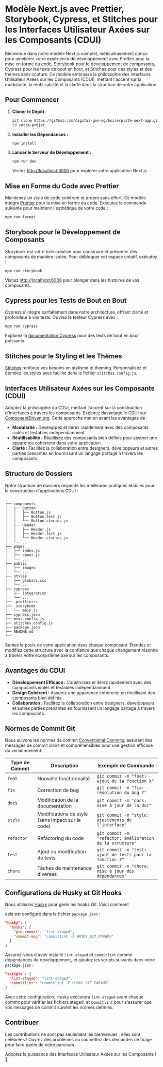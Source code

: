 # Modèle Next.js avec Prettier, Storybook, Cypress, et Stitches pour les Interfaces Utilisateur Axées sur les Composants (CDUI)

Bienvenue dans notre modèle Next.js complet, méticuleusement conçu pour améliorer votre expérience de développement avec Prettier pour la mise en forme du code, Storybook pour le développement de composants, Cypress pour les tests de bout en bout, et Stitches pour des styles et des thèmes sans couture. Ce modèle embrasse la philosophie des Interfaces Utilisateur Axées sur les Composants (CDUI), mettant l'accent sur la modularité, la réutilisabilité et la clarté dans la structure de votre application.

## Pour Commencer

1. **Cloner le Dépôt :**

   ```bash
   git clone https://github.com/digital-gov-mg/boilerplate-next-app.git votre-projet
   cd votre-projet
   ```

2. **Installer les Dépendances :**

   ```bash
   npm install
   ```

3. **Lancer le Serveur de Développement :**

   ```bash
   npm run dev
   ```

   Visitez [http://localhost:3000](http://localhost:3000) pour explorer votre application Next.js.

## Mise en Forme du Code avec Prettier

Maintenez un style de code cohérent et propre sans effort. Ce modèle intègre [Prettier](https://prettier.io/) pour la mise en forme du code. Exécutez la commande suivante pour maintenir l'esthétique de votre code :

```bash
npm run format
```

## Storybook pour le Développement de Composants

Storybook est votre toile créative pour construire et présenter des composants de manière isolée. Pour débloquer cet espace créatif, exécutez :

```bash
npm run storybook
```

Visitez [http://localhost:6006](http://localhost:6006) pour plonger dans les histoires de vos composants.

## Cypress pour les Tests de Bout en Bout

Cypress s'intègre parfaitement dans notre architecture, offrant clarté et profondeur à vos tests. Ouvrez le testeur Cypress avec :

```bash
npm run cypress
```

Explorez la [documentation Cypress](https://docs.cypress.io/) pour des tests de bout en bout puissants.

## Stitches pour le Styling et les Thèmes

[Stitches](https://stitches.dev/) renforce vos besoins en stylisme et theming. Personnalisez et étendez les styles avec facilité dans le fichier `stitches.config.js`.

## Interfaces Utilisateur Axées sur les Composants (CDUI)

Adoptez la philosophie du CDUI, mettant l'accent sur la construction d'interfaces à travers les composants. Explorez davantage le CDUI sur [ComponentDriven.org](https://www.componentdriven.org/). Cette approche met en avant les avantages de :

- **Modularité :** Développez et itérez rapidement avec des composants isolés et testables indépendamment.
- **Réutilisabilité :** Réutilisez des composants bien définis pour assurer une apparence cohérente dans votre application.
- **Clarté :** Facilitez la collaboration entre designers, développeurs et autres parties prenantes en fournissant un langage partagé à travers les composants.

## Structure de Dossiers

Notre structure de dossiers respecte les meilleures pratiques établies pour la construction d'applications CDUI :

```plaintext
.
├── components
│   ├── Button
│   │   ├── Button.js
│   │   ├── Button.test.js
│   │   └── Button.stories.js
│   ├── Header
│   │   ├── Header.js
│   │   ├── Header.test.js
│   │   └── Header.stories.js
│   └── ...
├── pages
│   ├── index.js
│   ├── about.js
│   └── ...
├── public
│   ├── images
│   └── ...
├── styles
│   ├── globals.css
│   └── ...
├── cypress
│   ├── integration
│   └── ...
├── .prettierrc
├── .storybook
│   └── main.js
├── cypress.json
├── next.config.js
├── stitches.config.js
├── package.json
├── README.md
└── ...
```

Sentez le pouls de votre application dans chaque composant. Étendez et modifiez cette structure avec la confiance que chaque changement résonne à travers votre écosystème axé sur les composants.

## Avantages du CDUI

- **Développement Efficace :** Construisez et itérez rapidement avec des composants isolés et testables indépendamment.
- **Design Cohérent :** Assurez une apparence cohérente en réutilisant des composants bien définis.
- **Collaboration :** Facilitez la collaboration entre designers, développeurs et autres parties prenantes en fournissant un langage partagé à travers les composants.

## Normes de Commit Git

Nous suivons les normes de commit [Conventional Commits](https://www.conventionalcommits.org/fr/v2.1.0/), assurant des messages de commit clairs et compréhensibles pour une gestion efficace du versionnement.

| Type de Commit     | Description                                         | Exemple de Commande                              |
|---------------------|-----------------------------------------------------|---------------------------------------------------|
| `feat`              | Nouvelle fonctionnalité                              | `git commit -m "feat: ajout de la fonction X"`   |
| `fix`               | Correction de bug                                   | `git commit -m "fix: résolution du bug Y"`       |
| `docs`              | Modification de la documentation                    | `git commit -m "docs: mise à jour de la doc"`     |
| `style`             | Modifications de style (sans impact sur le code)    | `git commit -m "style: ajustements de l'interface"` |
| `refactor`          | Refactoring du code                                 | `git commit -m "refactor: amélioration de la structure"` |
| `test`              | Ajout ou modification de tests                      | `git commit -m "test: ajout de tests pour la fonction Z"` |
| `chore`             | Tâches de maintenance diverses                       | `git commit -m "chore: mise à jour des dépendances"` |

## Configurations de Husky et Git Hooks

Nous utilisons [Husky](https://typicode.github.io/husky/) pour gérer les hooks Git. Voici comment

 cela est configuré dans le fichier `package.json` :

```json
"husky": {
  "hooks": {
    "pre-commit": "lint-staged",
    "commit-msg": "commitlint -E HUSKY_GIT_PARAMS"
  }
}
```

Assurez-vous d'avoir installé `lint-staged` et `commitlint` comme dépendances de développement, et ajoutez les scripts suivants dans votre `package.json` :

```json
"scripts": {
  "lint-staged": "lint-staged",
  "commitlint": "commitlint -E HUSKY_GIT_PARAMS"
}
```

Avec cette configuration, Husky exécutera `lint-staged` avant chaque commit pour vérifier les fichiers staged, et `commitlint` pour s'assurer que vos messages de commit suivent les normes définies.

## Contribuer

Les contributions ne sont pas seulement les bienvenues ; elles sont célébrées ! Ouvrez des problèmes ou soumettez des demandes de tirage pour faire partie de notre parcours.

Adoptez la puissance des Interfaces Utilisateur Axées sur les Composants ! 🚀